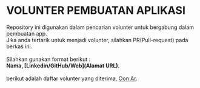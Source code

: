 # VOLUNTER PEMBUATAN APLIKASI
Repository ini digunakan dalam pencarian volunter untuk bergabung dalam pembuatan app.<br>
Jika anda tertarik untuk menjadi volunter, silahkan PR(Pull-request) pada berkas ini.<br><br>
Silahkan gunakan format berikut : <br>
**Nama, [Linkedin/GitHub/Web](Alamat URL).<br><br>**
berikut adalah daftar volunter yang diterima, [Oon Ar](oo.or.id).
